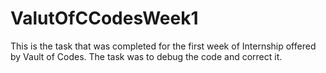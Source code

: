 # ValutOfCCodesWeek1
This is the task that was completed for the first week of Internship offered by Vault of Codes. The task was to debug the code and correct it.

